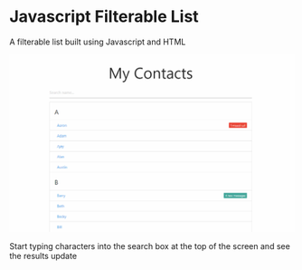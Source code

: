 # Javascript Filterable List
A filterable list built using Javascript and HTML

![](demo.gif)

Start typing characters into the search box at the top of the screen and see the results update
